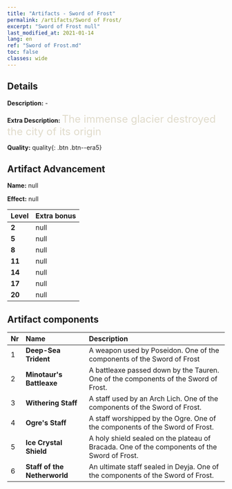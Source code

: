 ```yaml
---
title: "Artifacts - Sword of Frost"
permalink: /artifacts/Sword of Frost/
excerpt: "Sword of Frost null"
last_modified_at: 2021-01-14
lang: en
ref: "Sword of Frost.md"
toc: false
classes: wide
---
```

## Details

 **Description:** -

 **Extra Description:** <span style="color: #e0dbcb;font-size:24px">The immense glacier destroyed the city of its origin</span>

 **Quality:** quality{: .btn .btn--era5}

## Artifact Advancement

 **Name:** null

 **Effect:** null

  |  Level  |    Extra bonus  | 
  |:--------|:----------------| 
  | **2** | null | 
  | **5** | null | 
  | **8** | null | 
  | **11** | null | 
  | **14** | null | 
  | **17** | null | 
  | **20** | null | 


## Artifact components

  |  Nr  |    Name  |  Description | 
  |:-----|:---------|:-------------| 
  | 1 | **Deep-Sea Trident** | A weapon used by Poseidon. One of the components of the Sword of Frost | 
  | 2 | **Minotaur's Battleaxe** | A battleaxe passed down by the Tauren. One of the components of the Sword of Frost. | 
  | 3 | **Withering Staff** | A staff used by an Arch Lich. One of the components of the Sword of Frost. | 
  | 4 | **Ogre's Staff** | A staff worshipped by the Ogre. One of the components of the Sword of Frost. | 
  | 5 | **Ice Crystal Shield** | A holy shield sealed on the plateau of Bracada. One of the components of the Sword of Frost. | 
  | 6 | **Staff of the Netherworld** | An ultimate staff sealed in Deyja. One of the components of the Sword of Frost. | 
